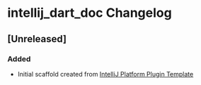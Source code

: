 <!-- Keep a Changelog guide -> https://keepachangelog.com -->

# intellij_dart_doc Changelog

## [Unreleased]
### Added
- Initial scaffold created from [IntelliJ Platform Plugin Template](https://github.com/JetBrains/intellij-platform-plugin-template)
